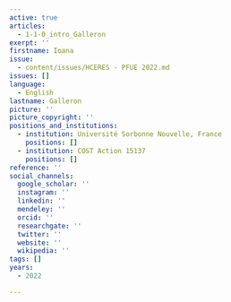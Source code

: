 ```yaml
---
active: true
articles:
  - 1-1-0_intro_Galleron
exerpt: ''
firstname: Ioana
issue:
  - content/issues/HCERES - PFUE 2022.md
issues: []
language:
  - English
lastname: Galleron
picture: ''
picture_copyright: ''
positions_and_institutions:
  - institution: Université Sorbonne Nouvelle, France
    positions: []
  - institution: COST Action 15137
    positions: []
reference: ''
social_channels:
  google_scholar: ''
  instagram: ''
  linkedin: ''
  mendeley: ''
  orcid: ''
  researchgate: ''
  twitter: ''
  website: ''
  wikipedia: ''
tags: []
years:
  - 2022

---
```

